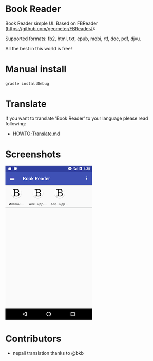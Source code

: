 # Book Reader

Book Reader simple UI. Based on FBReader (https://github.com/geometer/FBReaderJ):

Supported formats: fb2, html, txt, epub, mobi, rtf, doc, pdf, djvu.

All the best in this world is free!

# Manual install

    gradle installDebug

# Translate

If you want to translate 'Book Reader' to your language  please read following:

  * [HOWTO-Translate.md](/docs/HOWTO-Translate.md)

# Screenshots

![shot](/docs/shot.png)

# Contributors

  * nepali translation thanks to @bkb
